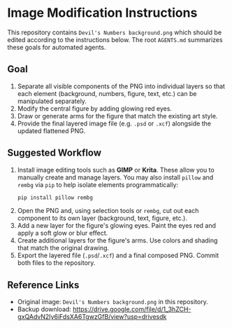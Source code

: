 # Image Modification Instructions

This repository contains `Devil's Numbers background.png` which should be edited
according to the instructions below. The root `AGENTS.md` summarizes these goals
for automated agents.

## Goal
1. Separate all visible components of the PNG into individual layers so that
each element (background, numbers, figure, text, etc.) can be manipulated
separately.
2. Modify the central figure by adding glowing red eyes.
3. Draw or generate arms for the figure that match the existing art style.
4. Provide the final layered image file (e.g. `.psd` or `.xcf`) alongside the
updated flattened PNG.

## Suggested Workflow
1. Install image editing tools such as **GIMP** or **Krita**. These allow you to
   manually create and manage layers. You may also install `pillow` and `rembg`
   via `pip` to help isolate elements programmatically:
   ```bash
   pip install pillow rembg
   ```
2. Open the PNG and, using selection tools or `rembg`, cut out each component to
   its own layer (background, text, figure, etc.).
3. Add a new layer for the figure's glowing eyes. Paint the eyes red and apply a
   soft glow or blur effect.
4. Create additional layers for the figure's arms. Use colors and shading that
   match the original drawing.
5. Export the layered file (`.psd`/`.xcf`) and a final composed PNG. Commit both
   files to the repository.

## Reference Links
- Original image: `Devil's Numbers background.png` in this repository.
- Backup download: <https://drive.google.com/file/d/1_3hZCH-gxQAdvN2Iy6iFdsXA6TgwzGfB/view?usp=drivesdk>

